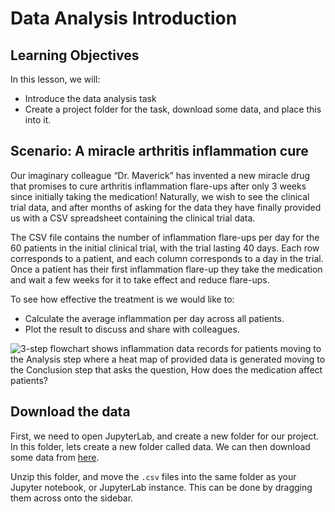 <!-- ---
layout: page
title: Data Analysis Introduction
order: 12
session: 2
length: 10
toc: true
--- -->

# Data Analysis Introduction

## Learning Objectives

In this lesson, we will:

- Introduce the data analysis task
- Create a project folder for the task, download some data, and place this into it.

## Scenario: A miracle arthritis inflammation cure

Our imaginary colleague “Dr. Maverick” has invented a new miracle drug that promises to cure arthritis inflammation flare-ups after only 3 weeks since initially taking the medication! Naturally, we wish to see the clinical trial data, and after months of asking for the data they have finally provided us with a CSV spreadsheet containing the clinical trial data.

The CSV file contains the number of inflammation flare-ups per day for the 60 patients in the initial clinical trial, with the trial lasting 40 days. Each row corresponds to a patient, and each column corresponds to a day in the trial. Once a patient has their first inflammation flare-up they take the medication and wait a few weeks for it to take effect and reduce flare-ups.

To see how effective the treatment is we would like to:

- Calculate the average inflammation per day across all patients.
- Plot the result to discuss and share with colleagues.

![3-step flowchart shows inflammation data records for patients moving to the Analysis step
where a heat map of provided data is generated moving to the Conclusion step that asks the
question, How does the medication affect patients?](
../fig/lesson-overview.svg "Lesson Overview")

## Download the data

First, we need to open JupyterLab, and create a new folder for our project. In this folder, lets create a new folder called data. We can then download some data from [here](https://swcarpentry.github.io/python-novice-inflammation/data/python-novice-inflammation-data.zip).

Unzip this folder, and move the `.csv` files into the same folder as your Jupyter notebook, or JupyterLab instance. This can be done by dragging them across onto the sidebar.
